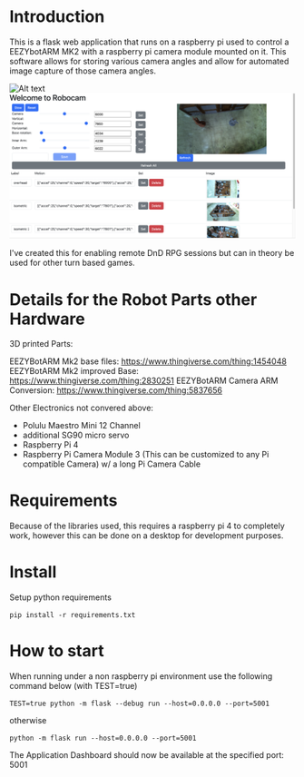 Introduction
============

This is a flask web application that runs on a raspberry pi used to control a EEZYbotARM MK2 with a
raspberry pi camera module mounted on it. This software allows for storing various
camera angles and allow for automated image capture of those camera angles.

![Alt text](robocam.jpg?raw=true "Robocam")
![Alt text](sample2.png?raw=true "Robocam")


I've created this for enabling remote DnD RPG sessions but can in theory be used for other turn based games.

Details for the Robot Parts other Hardware
==========================================

3D printed Parts:

EEZYBotARM Mk2 base files: https://www.thingiverse.com/thing:1454048
EEZYBotARM Mk2 improved Base: https://www.thingiverse.com/thing:2830251
EEZYBotARM Camera ARM Conversion: https://www.thingiverse.com/thing:5837656

Other Electronics not convered above:

- Polulu Maestro Mini 12 Channel
- additional SG90 micro servo
- Raspberry Pi 4
- Raspberry Pi Camera Module 3 (This can be customized to any Pi compatible Camera) w/ a long Pi Camera Cable
  

Requirements
============

Because of the libraries used, this requires a raspberry pi 4 to completely work, however this can
be done on a desktop for development purposes.

Install
========

Setup python requirements

```
pip install -r requirements.txt
```

How to start
============

When running  under a non raspberry pi environment use the following command below (with TEST=true)

```
TEST=true python -m flask --debug run --host=0.0.0.0 --port=5001
```

otherwise

```
python -m flask run --host=0.0.0.0 --port=5001
```

The Application Dashboard should now be available at the specified port: 5001